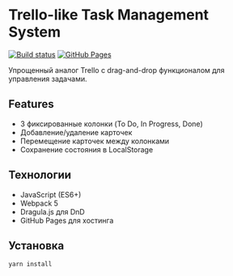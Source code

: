 # Trello-like Task Management System

[![Build status](https://ci.appveyor.com/api/projects/status/ваш-id-проекта?svg=true)](https://ci.appveyor.com/project/vovazum/Trello-like)
[![GitHub Pages](https://img.shields.io/badge/GitHub%20Pages-Live-brightgreen)](https://vovazum.github.io/Trello-like/)

Упрощенный аналог Trello с drag-and-drop функционалом для управления задачами.

## Features
- 3 фиксированные колонки (To Do, In Progress, Done)
- Добавление/удаление карточек
- Перемещение карточек между колонками
- Сохранение состояния в LocalStorage

## Технологии
- JavaScript (ES6+)
- Webpack 5
- Dragula.js для DnD
- GitHub Pages для хостинга

## Установка
```bash
yarn install